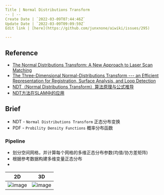 ```yaml
---
Title | Normal Distributions Transform
-- | --
Create Date | `2022-03-09T07:44:46Z`
Update Date | `2022-03-09T09:09:59Z`
Edit link | [here](https://github.com/junxnone/aiwiki/issues/295)

---
```

## Reference
- [The Normal Distributions Transform: A New Approach to Laser Scan Matching](https://www.researchgate.net/publication/4045903_The_Normal_Distributions_Transform_A_New_Approach_to_Laser_Scan_Matching)
- [The Three-Dimensional Normal-Distributions Transform --- an Efficient Representation for Registration, Surface Analysis, and Loop Detection](https://www.researchgate.net/publication/229213868_The_Three-Dimensional_Normal-Distributions_Transform_---_an_Efficient_Representation_for_Registration_Surface_Analysis_and_Loop_Detection)
- [NDT（Normal Distributions Transform）算法原理与公式推导 ](https://www.cnblogs.com/21207-iHome/p/8039741.html)
- [NDT方法在SLAM中的应用 ](https://www.cnblogs.com/yhlx125/p/5749770.html)


## Brief
- NDT - `Normal Distributions Transform` 正态分布变换
- PDF - `Probility Density Functions` 概率分布函数

### Pipeline
- 划分空间网格，并计算每个网格的多维正态分布参数(均值/协方差矩阵)
- 根据参考数据构建多维变量正态分布
-

2D | 3D
-- | --
![image](https://user-images.githubusercontent.com/2216970/157405744-ca8eb880-dd76-4db9-8a51-cfc247a0f9f2.png) | ![image](https://user-images.githubusercontent.com/2216970/157409574-d14dafff-ce5f-4c47-b113-5a7e967680a9.png)

